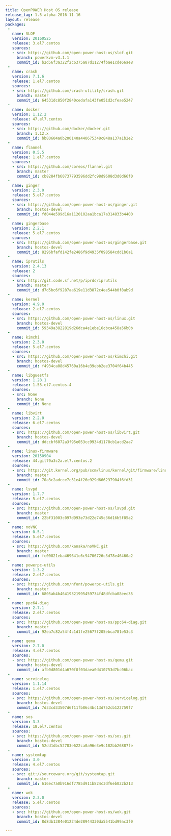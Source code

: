```yaml
---
title: OpenPOWER Host OS release
release_tag: 1.5-alpha-2016-11-16
layout: release
packages:
 -
   name: SLOF
   version: 20160525
   release: 3.el7.centos
   sources:
   - src: https://github.com/open-power-host-os/slof.git
     branch: powerkvm-v3.1.1
     commit_id: b2d56f3a322f2c6375a87d11274fbae1cde66ae8
 -
   name: crash
   version: 7.1.6
   release: 1.el7.centos
   sources:
   - src: https://github.com/crash-utility/crash.git
     branch: master
     commit_id: 64531dc850f2840cedafa143fe051d2cfeae5247
 -
   name: docker
   version: 1.12.2
   release: 47.el7.centos
   sources:
   - src: https://github.com/docker/docker.git
     branch: 1.12.x
     commit_id: bb80604a0b200140a440675348c848a137a1b2e2
 -
   name: flannel
   version: 0.5.5
   release: 1.el7.centos
   sources:
   - src: https://github.com/coreos/flannel.git
     branch: master
     commit_id: cb8284fb60737793596dd2fc98d9608d3d0d66f0
 -
   name: ginger
   version: 2.3.0
   release: 5.el7.centos
   sources:
   - src: https://github.com/open-power-host-os/ginger.git
     branch: hostos-devel
     commit_id: fd044e599d16a1120102aa1bca17a314833b4400
 -
   name: gingerbase
   version: 2.2.1
   release: 5.el7.centos
   sources:
   - src: https://github.com/open-power-host-os/gingerbase.git
     branch: hostos-devel
     commit_id: 8296bfafd142fe2486f9d4935f098584cdd1b6a1
 -
   name: iprutils
   version: 2.4.13
   release: 2
   sources:
   - src: http://git.code.sf.net/p/iprdd/iprutils
     branch: master
     commit_id: d7d5bc6f9287aa619e11d3872c4ee544b0f8ab9d
 -
   name: kernel
   version: 4.9.0
   release: 2.el7.centos
   sources:
   - src: https://github.com/open-power-host-os/linux.git
     branch: hostos-devel
     commit_id: 59349a3822819d26dca4e1ebe16cbca458a56b0b
 -
   name: kimchi
   version: 2.3.0
   release: 5.el7.centos
   sources:
   - src: https://github.com/open-power-host-os/kimchi.git
     branch: hostos-devel
     commit_id: f4934ca08d45760a16b4e39ebb2ee3704f64b445
 -
   name: libguestfs
   version: 1.28.1
   release: 1.55.el7.centos.4
   sources:
   - src: None
     branch: None
     commit_id: None
 -
   name: libvirt
   version: 2.2.0
   release: 6.el7.centos
   sources:
   - src: https://github.com/open-power-host-os/libvirt.git
     branch: hostos-devel
     commit_id: ddccbf6072a3f95e053cc9934d1178cb1acd2aa7
 -
   name: linux-firmware
   version: 20150904
   release: 44.git70a3c2a.el7.centos.2
   sources:
   - src: https://git.kernel.org/pub/scm/linux/kernel/git/firmware/linux-firmware.git
     branch: master
     commit_id: 70a3c2adcce7c51e4f26e929d666237904f6fd31
 -
   name: lsvpd
   version: 1.7.7
   release: 5.el7.centos
   sources:
   - src: https://github.com/open-power-host-os/lsvpd.git
     branch: master
     commit_id: 22bf31003c097d993e73d22e745c36d16b5f85a2
 -
   name: noVNC
   version: 0.5.1
   release: 5.el7.centos
   sources:
   - src: https://github.com/kanaka/noVNC.git
     branch: master
     commit_id: fc00821eba469641c6c94706726c3d78e46460a2
 -
   name: powerpc-utils
   version: 1.3.2
   release: 2.el7.centos
   sources:
   - src: https://github.com/nfont/powerpc-utils.git
     branch: master
     commit_id: 6805ab4b46419321995459734f48dfcba08eec35
 -
   name: ppc64-diag
   version: 2.7.1
   release: 2.el7.centos
   sources:
   - src: https://github.com/open-power-host-os/ppc64-diag.git
     branch: master
     commit_id: 92ea7c82a54f4c1d1fe25677f205ebca781e53c3
 -
   name: qemu
   version: 2.7.0
   release: 4.el7.centos
   sources:
   - src: https://github.com/open-power-host-os/qemu.git
     branch: hostos-devel
     commit_id: afb0d801d4a670f0f03daea0d410753d7bc06bac
 -
   name: servicelog
   version: 1.1.14
   release: 1.el7.centos
   sources:
   - src: https://github.com/open-power-host-os/servicelog.git
     branch: hostos-devel
     commit_id: 7d33cd33507d6f11fb86c4bc13d752cb122759f7
 -
   name: sos
   version: 3.3
   release: 18.el7.centos
   sources:
   - src: https://github.com/open-power-host-os/sos.git
     branch: hostos-devel
     commit_id: 52dd1dbc52783e622ca0a96e3e9c182bb26887fe
 -
   name: systemtap
   version: 3.0
   release: 4.el7.centos
   sources:
   - src: git://sourceware.org/git/systemtap.git
     branch: master
     commit_id: 616ec7a0b916df7785d911b824c3df6eb022b213
 -
   name: wok
   version: 2.3.0
   release: 5.el7.centos
   sources:
   - src: https://github.com/open-power-host-os/wok.git
     branch: hostos-devel
     commit_id: 8d8db1384e01224de28944330da5541bd99ac3f0

---
```

